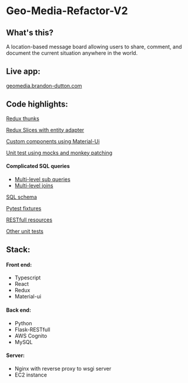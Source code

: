 # Geo-Media-Refactor-V2

## What's this?

A location-based message board allowing users to share, comment, and document the current situation anywhere in the world.

## Live app:

<a href="https://geomedia.brandon-dutton.com">geomedia.brandon-dutton.com</a>

## Code highlights:

<a href="/front-end/src/redux/thunks/">Redux thunks</a>

<a href="/front-end/src/redux/slices">Redux Slices with entity adapter</a>

<a href="/front-end/src/pages/home/components/postDrawer">Custom components using Material-Ui</a>

<a href="/back_end/tests/test_posts_at_location.py">Unit test using mocks and monkey patching</a>

#### Complicated SQL queries

- <a href="back_end/api/Resources/Categories/Categories_At_Location.py">Multi-level sub queries</a>
- <a href="/back_end/api/Resources/Posts/query.py">Multi-level joins</a>

<a href="/back_end/api/schema.sql">SQL schema</a>

<a href="/back_end/conftest.py">Pytest fixtures</a>

<a href="/back_end/api/Resources">RESTfull resources</a>

<a href="/back_end/tests">Other unit tests</a>

## Stack:

#### Front end:

- Typescript
- React
- Redux
- Material-ui

#### Back end:

- Python
- Flask-RESTfull
- AWS Cognito
- MySQL

#### Server:

- Nginx with reverse proxy to wsgi server
- EC2 instance
